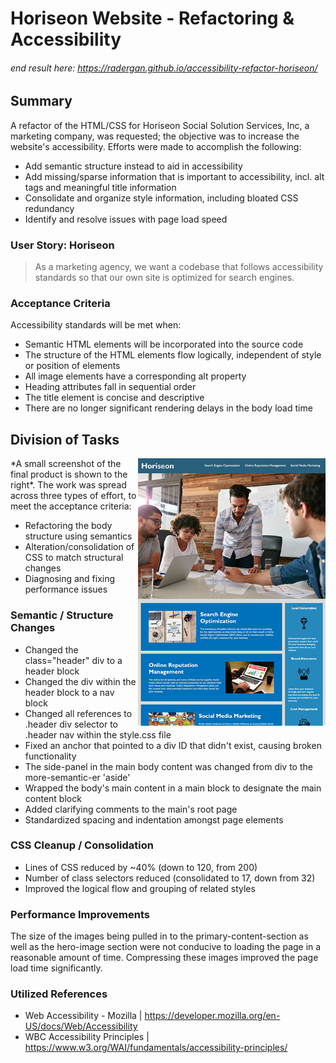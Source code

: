 # Horiseon Website - Refactoring & Accessibility
###### end result here: https://radergan.github.io/accessibility-refactor-horiseon/

## Summary 
A refactor of the HTML/CSS for Horiseon Social Solution Services, Inc, a marketing company, was requested; the objective was to increase the website's accessibility. Efforts were made to accomplish the following:
- Add semantic structure instead to aid in accessibility
- Add missing/sparse information that is important to accessibility, incl. alt tags and meaningful title information
- Consolidate and organize style information, including bloated CSS redundancy
- Identify and resolve issues with page load speed

### User Story: Horiseon
> As a marketing agency, we want a codebase that follows accessibility standards 
> so that our own site is optimized for search engines.

### Acceptance Criteria
Accessibility standards will be met when:
- Semantic HTML elements will be incorporated into the source code
- The structure of the HTML elements flow logically, independent of style or position of elements
- All image elements have a corresponding alt property
- Heading attributes fall in sequential order
- The title element is concise and descriptive
- There are no longer significant rendering delays in the body load time

## Division of Tasks
<img align="right" width="300" src="./assets/images/horiseon-site-mockup.jpg" alt="Final Mockup: Horiseon Website">
*A small screenshot of the final product is shown to the right*. The work was spread across three types of effort, to meet the acceptance criteria:

- Refactoring the body structure using semantics
- Alteration/consolidation of CSS to match structural changes
- Diagnosing and fixing performance issues

### Semantic / Structure Changes
- Changed the class="header" div to a header block
- Changed the div within the header block to a nav block
- Changed all references to .header div selector to .header nav within the style.css file
- Fixed an anchor that pointed to a div ID that didn't exist, causing broken functionality
- The side-panel in the main body content was changed from div to the more-semantic-er 'aside'
- Wrapped the body's main content in a main block to designate the main content block
- Added clarifying comments to the main's root page
- Standardized spacing and indentation amongst page elements

### CSS Cleanup / Consolidation
- Lines of CSS reduced by ~40% (down to 120, from 200)
- Number of class selectors reduced (consolidated to 17, down from 32)
- Improved the logical flow and grouping of related styles

### Performance Improvements
The size of the images being pulled in to the primary-content-section as well as the hero-image section were not conducive to loading the page in a reasonable amount of
time. Compressing these images improved the page load time significantly.

### Utilized References
 - Web Accessibility - Mozilla  | https://developer.mozilla.org/en-US/docs/Web/Accessibility
 - WBC Accessibility Principles | https://www.w3.org/WAI/fundamentals/accessibility-principles/

